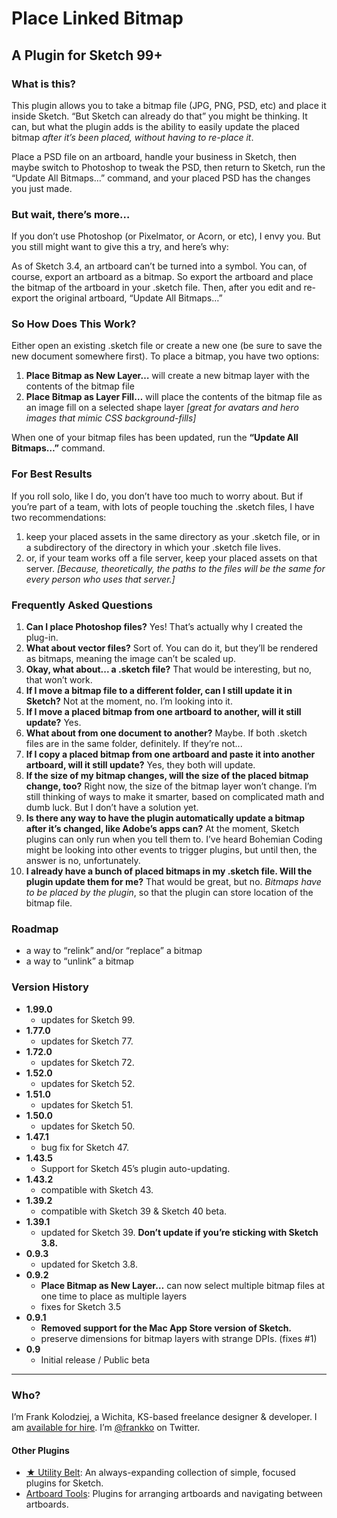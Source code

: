 # Place Linked Bitmap
## A Plugin for Sketch 99+

### What is this?

This plugin allows you to take a bitmap file (JPG, PNG, PSD, etc) and place it inside Sketch. “But Sketch can already do that” you might be thinking. It can, but what the plugin adds is the ability to easily update the placed bitmap _after it’s been placed, without having to re-place it_.

Place a PSD file on an artboard, handle your business in Sketch, then maybe switch to Photoshop to tweak the PSD, then return to Sketch, run the “Update All Bitmaps…” command, and your placed PSD has the changes you just made.

### But wait, there’s more…

If you don’t use Photoshop (or Pixelmator, or Acorn, or etc), I envy you. But you still might want to give this a try, and here’s why:

As of Sketch 3.4, an artboard can’t be turned into a symbol. You can, of course, export an artboard as a bitmap. So export the artboard and place the bitmap of the artboard in your .sketch file. Then, after you edit and re-export the original artboard, “Update All Bitmaps…”

### So How Does This Work?

Either open an existing .sketch file or create a new one (be sure to save the new document somewhere first). To place a bitmap, you have two options:

1. **Place Bitmap as New Layer…** will create a new bitmap layer with the contents of the bitmap file
2. **Place Bitmap as Layer Fill…** will place the contents of the bitmap file as an image fill on a selected shape layer *[great for avatars and hero images that mimic CSS background-fills]*

When one of your bitmap files has been updated, run the **“Update All Bitmaps…”** command.

### For Best Results

If you roll solo, like I do, you don’t have too much to worry about. But if you’re part of a team, with lots of people touching the .sketch files, I have two recommendations:

1. keep your placed assets in the same directory as your .sketch file, or in a subdirectory of the directory in which your .sketch file lives. 
2. or, if your team works off a file server, keep your placed assets on that server. *[Because, theoretically, the paths to the files will be the same for every person who uses that server.]*

### Frequently Asked Questions

1. **Can I place Photoshop files?** Yes! That’s actually why I created the plug-in.
1. **What about vector files?** Sort of. You can do it, but they’ll be rendered as bitmaps, meaning the image can’t be scaled up.
1. **Okay, what about... a .sketch file?** That would be interesting, but no, that won’t work.
1. **If I move a bitmap file to a different folder, can I still update it in Sketch?** Not at the moment, no. I’m looking into it.
1. **If I move a placed bitmap from one artboard to another, will it still update?** Yes.
1. **What about from one document to another?** Maybe. If both .sketch files are in the same folder, definitely. If they’re not... 
1. **If I copy a placed bitmap from one artboard and paste it into another artboard, will it still update?** Yes, they both will update.
1. **If the size of my bitmap changes, will the size of the placed bitmap change, too?** Right now, the size of the bitmap layer won’t change. I’m still thinking of ways to make it smarter, based on complicated math and dumb luck. But I don’t have a solution yet.
1. **Is there any way to have the plugin automatically update a bitmap after it’s changed, like Adobe’s apps can?** At the moment, Sketch plugins can only run when you tell them to. I’ve heard Bohemian Coding might be looking into other events to trigger plugins, but until then, the answer is no, unfortunately.
1. **I already have a bunch of placed bitmaps in my .sketch file. Will the plugin update them for me?** That would be great, but no. *Bitmaps have to be placed by the plugin*, so that the plugin can store location of the bitmap file.

### Roadmap

- a way to “relink” and/or “replace” a bitmap
- a way to “unlink” a bitmap

### Version History

- **1.99.0**
  - updates for Sketch 99.
- **1.77.0**
  - updates for Sketch 77.
- **1.72.0**
  - updates for Sketch 72.
- **1.52.0**
  - updates for Sketch 52.
- **1.51.0**
  - updates for Sketch 51.
- **1.50.0**
  - updates for Sketch 50.
- **1.47.1**
  - bug fix for Sketch 47.
- **1.43.5**
  - Support for Sketch 45’s plugin auto-updating.
- **1.43.2**
  - compatible with Sketch 43.
- **1.39.2**
  - compatible with Sketch 39 & Sketch 40 beta.
- **1.39.1**
  - updated for Sketch 39. **Don’t update if you’re sticking with Sketch 3.8.**
- **0.9.3**
  - updated for Sketch 3.8.
- **0.9.2**
  - **Place Bitmap as New Layer…** can now select multiple bitmap files at one time to place as multiple layers
  - fixes for Sketch 3.5
- **0.9.1**
  - **Removed support for the Mac App Store version of Sketch.**
  - preserve dimensions for bitmap layers with strange DPIs. (fixes #1)
- **0.9**
  - Initial release / Public beta

* * * 

### Who?

I’m Frank Kolodziej, a Wichita, KS-based freelance designer & developer. I am [available for hire](http://kolo.io/). I’m [@frankko](https://twitter.com/frankko) on Twitter.

#### Other Plugins

- [★ Utility Belt](https://github.com/frankko/UtilityBelt): An always-expanding collection of simple, focused plugins for Sketch.
- [Artboard Tools](https://github.com/frankko/Artboard-Tools): Plugins for arranging artboards and navigating between artboards.